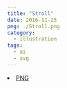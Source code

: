```yaml
---
title: "Stroll"
date: 2016-11-25
png: ./Stroll.png
category:
  - illustration
tags:
  - ai
  - svg
---
```

<li><a href="./Stroll.png" download className="btn-png">PNG</a></li>